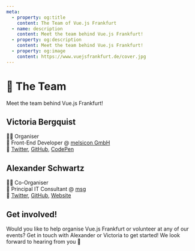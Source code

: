 ```yaml
---
meta:
  - property: og:title
    content: The Team of Vue.js Frankfurt
  - name: description
    content: Meet the team behind Vue.js Frankfurt!
  - property: og:description
    content: Meet the team behind Vue.js Frankfurt!
  - property: og:image
    content: https://www.vuejsfrankfurt.de/cover.jpg
---
```


# :dancers: The Team

Meet the team behind Vue.js Frankfurt!

## Victoria Bergquist

:sassy_woman: Organiser</br>
:office: Front-End Developer @ [melsicon GmbH](https://melsicon.de)</br>
:love_letter: [Twitter](https://twitter.com/vicbergquist), [GitHub](https://github.com/vicbergquist), [CodePen](https://codepen.io/vicbergquist)


## Alexander Schwartz

:sassy_man: Co-Organiser</br>
:office: Principal IT Consultant @ [msg](https://www.msg.group)</br>
:love_letter: [Twitter](https://twitter.com/ahus1de), [GitHub](https://github.com/ahus1), [Website](https://www.ahus1.de)

## Get involved!

Would you like to help organise Vue.js Frankfurt or volunteer at any of our events? Get in touch with Alexander or Victoria to get started! We look forward to hearing from you :love_letter:
